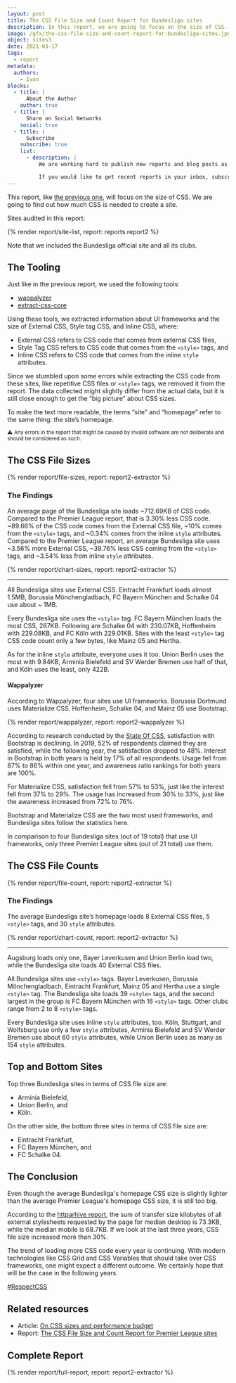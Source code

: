 ```yaml
---
layout: post
title: The CSS File Size and Count Report for Bundesliga sites
description: In this report, we are going to focus on the size of CSS. The aim of the report is to understand how much CSS code is needed to build a site.
image: /gfx/the-css-file-size-and-count-report-for-bundesliga-sites.jpg
object: sites3
date: 2021-03-17
tags:
  - report
metadata:
  authors:
    - Ivan
blocks:
  - title: |
      About the Author
    author: true
  - title: |
      Share on Social Networks
    social: true
  - title: |
      Subscribe
    subscribe: true
    list:
      - description: |
          We are working hard to publish new reports and blog posts as soon as possible.

          If you would like to get recent reports in your inbox, subscribe here!
---
```


This report, like [the previous one](/reports/premier-league-2021-02/), will focus on the size of CSS. We are going to find out how much CSS is needed to create a site.

Sites audited in this report:

{% render report/site-list, report: reports.report2 %}

Note that we included the Bundesliga official site and all its clubs.

## The Tooling

Just like in the previous report, we used the following tools:

- [wappalyzer](https://github.com/aliasio/wappalyzer)
- [extract-css-core](https://github.com/bartveneman/extract-css-core)

Using these tools, we extracted information about UI frameworks and the size of External CSS, Style tag CSS, and Inline CSS, where:

- External CSS refers to CSS code that comes from external CSS files,
- Style Tag CSS refers to CSS code that comes from the `<style>` tags, and
- Inline CSS refers to CSS code that comes from the inline `style` attributes.

Since we stumbled upon some errors while extracting the CSS code from these sites, like repetitive CSS files or `<style>` tags, we removed it from the report. The data collected might slightly differ from the actual data, but it is still close enough to get the “big picture” about CSS sizes.

To make the text more readable, the terms “site” and “homepage” refer to the same thing: the site’s homepage.

<small>⚠️ Any errors in the report that might be caused by invalid software are not deliberate and should be considered as such.</small>

## The CSS File Sizes

{% render report/file-sizes, report: report2-extractor %}

### The Findings

An average page of the Bundesliga site loads ~712.69KB of CSS code. Compared to the Premier League report, that is 3.30% less CSS code. ~89.66% of the CSS code comes from the External CSS file, ~10% comes from the `<style>` tags, and ~0.34% comes from the inline `style` attributes. Compared to the Premier League report, an average Bundesliga site uses ~3.56% more External CSS, ~39.76% less CSS coming from the `<style>` tags, and ~3.54% less from inline `style` attributes.

{% render report/chart-sizes, report: report2-extractor %}

---

All Bundesliga sites use External CSS. Eintracht Frankfurt loads almost 1.5MB, Borussia Mönchengladbach, FC Bayern München and Schalke 04 use about ~ 1MB.

Every Bundesliga site uses the `<style>` tag. FC Bayern München loads the most CSS, 287KB. Following are Schalke 04 with 230.07KB, Hoffenheim with 229.08KB, and FC Köln with 229.01KB. Sites with the least `<style>` tag CSS code count only a few bytes, like Mainz 05 and Hertha.

As for the inline `style` attribute, everyone uses it too. Union Berlin uses the most with 9.84KB, Arminia Bielefeld and SV Werder Bremen use half of that, and Köln uses the least, only 422B.

#### Wappalyzer

According to Wappalyzer, four sites use UI frameworks. Borussia Dortmund uses Materialize CSS. Hoffenheim, Schalke 04, and Mainz 05 use Bootstrap.

{% render report/wappalyzer, report: report2-wappalyzer %}

According to research conducted by the [State Of CSS](https://2020.stateofcss.com/en-US/technologies/css-frameworks/), satisfaction with Bootstrap is declining. In 2019, 52% of respondents claimed they are satisfied, while the following year, the satisfaction dropped to 48%. Interest in Bootstrap in both years is held by 17% of all respondents. Usage fell from 87% to 86% within one year, and awareness ratio rankings for both years are 100%.

For Materialize CSS, satisfaction fell from 57% to 53%, just like the interest fell from 37% to 29%. The usage has increased from 30% to 33%, just like the awareness increased from 72% to 76%.

Bootstrap and Materialize CSS are the two most used frameworks, and Bundesliga sites follow the statistics here.

In comparison to four Bundesliga sites (out of 19 total) that use UI frameworks, only three Premier League sites (out of 21 total) use them.

## The CSS File Counts

{% render report/file-count, report: report2-extractor %}

### The Findings

The average Bundesliga site’s homepage loads 8 External CSS files, 5 `<style>` tags, and 30 `style` attributes.

{% render report/chart-count, report: report2-extractor %}

---

Augsburg loads only one, Bayer Leverkusen and Union Berlin load two, while the Bundesliga site loads 40 External CSS files.

All Bundesliga sites use `<style>` tags. Bayer Leverkusen, Borussia Mönchengladbach, Eintracht Frankfurt, Mainz 05 and Hertha use a single `<style>` tag. The Bundesliga site loads 39 `<style>` tags, and the second largest in the group is FC Bayern München with 16 `<style>` tags. Other clubs range from 2 to 8 `<style>` tags.

Every Bundesliga site uses inline `style` attributes, too. Köln, Stuttgart, and Wolfsburg use only a few `style` attributes, Arminia Bielefeld and SV Werder Bremen use about 60 `style` attributes, while Union Berlin uses as many as 154 `style` attributes.

## Top and Bottom Sites

Top three Bundesliga sites in terms of CSS file size are:

- Arminia Bielefeld,
- Union Berlin, and
- Köln.

On the other side, the bottom three sites in terms of CSS file size are:

- Eintracht Frankfurt,
- FC Bayern München, and
- FC Schalke 04.

## The Conclusion

Even though the average Bundesliga's homepage CSS size is slightly lighter than the average Premier League's homepage CSS size, it is still too big.

According to the [httparhive report](https://httparchive.org/reports/page-weight#bytesCss), the sum of transfer size kilobytes of all external stylesheets requested by the page for median desktop is 73.3KB, while the median mobile is 68.7KB. If we look at the last three years, CSS file size increased more than 30%.

The trend of loading more CSS code every year is continuing. With modern technologies like CSS Grid and CSS Variables that should take over CSS frameworks, one might expect a different outcome. We certainly hope that will be the case in the following years.

[#RespectCSS](https://twitter.com/search?q=%23RespectCSS&src=typed_query)

## Related resources

- Article: [On CSS sizes and performance budget](/blog/the-second-css-report-about-css-file-sizes-and-file-count/)
- Report: [The CSS File Size and Count Report for Premier League sites](/reports/premier-league-2021-02/)

## Complete Report

{% render report/full-report, report: report2-extractor %}
